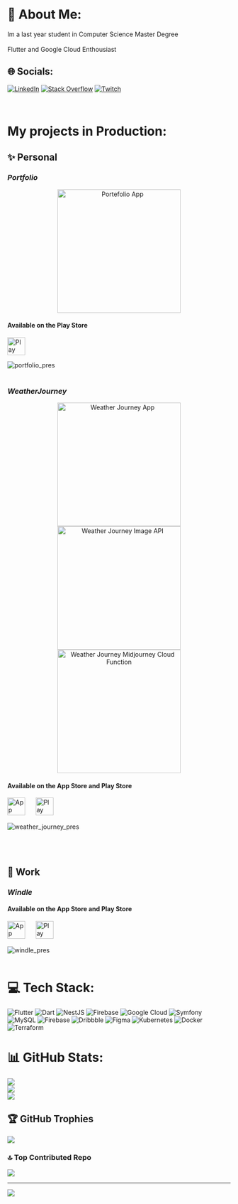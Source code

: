 # 💫 About Me:
Im a last year student in Computer Science Master Degree<br><br>Flutter and Google Cloud Enthousiast


## 🌐 Socials:
[![LinkedIn](https://img.shields.io/badge/LinkedIn-%230077B5.svg?logo=linkedin&logoColor=white)](https://linkedin.com/in/baptiste-lecat) [![Stack Overflow](https://img.shields.io/badge/-Stackoverflow-FE7A16?logo=stack-overflow&logoColor=white)](https://stackoverflow.com/users/19101705) [![Twitch](https://img.shields.io/badge/Twitch-%239146FF.svg?logo=Twitch&logoColor=white)](https://twitch.tv/Baptiste_Lecat)

<br/>

# My projects in Production:

## ✨ Personal
### _Portfolio_
<p align="center">
    <a href="https://github.com/BaptisteLecat/portfolio_app"><img width="278" src="https://my-github-readme-stats-eosin.vercel.app/api/pin/?username=BaptisteLecat&repo=portfolio_app&theme=transparent&show_icons=false" alt="Portefolio App"></a>
</p>

#### Available on the Play Store

<a href="https://play.google.com/store/apps/details?id=com.baptistelecat.portfolioapp&pcampaignid=web_share"><img src="https://github.com/BaptisteLecat/baptistelecat/assets/60200125/596d6840-5979-4a4b-a598-f975b3ff5922" alt="Play Store" width="40"/></a>

![portfolio_pres](https://github.com/BaptisteLecat/baptistelecat/assets/60200125/707de868-e9f4-47bf-bc98-013256691ab7)
<br/><br/>
### _WeatherJourney_
<p align="center">
    <a href="https://github.com/BaptisteLecat/weather_journey"><img width="278" src="https://my-github-readme-stats-eosin.vercel.app/api/pin/?username=BaptisteLecat&repo=weather_journey&theme=transparent&show_icons=false" alt="Weather Journey App"></a>
    <a href="https://github.com/BaptisteLecat/weather-journey-image-api"><img width="278" src="https://my-github-readme-stats-eosin.vercel.app/api/pin/?username=BaptisteLecat&repo=weather-journey-image-api&theme=transparent&show_icons=false" alt="Weather Journey Image API"></a>
      <a href="https://github.com/BaptisteLecat/midjourney_cloud_function"><img width="278" src="https://my-github-readme-stats-eosin.vercel.app/api/pin/?username=BaptisteLecat&repo=midjourney_cloud_function&theme=transparent&show_icons=false" alt="Weather Journey Midjourney Cloud Function"></a>
</p>

#### Available on the App Store and Play Store

<a href="https://apps.apple.com/fr/app/weather-journey/id6451421432?l=en-GB"><img src="https://github.com/BaptisteLecat/baptistelecat/assets/60200125/927a9396-a9dd-4cbb-b538-ef30ab02e1d6" alt="App Store" width="40"/></a>
<span>&nbsp;&nbsp;&nbsp;&nbsp;</span>
<a href="https://play.google.com/store/apps/details?id=com.baptistelecat.weatherjourney&pcampaignid=web_share"><img src="https://github.com/BaptisteLecat/baptistelecat/assets/60200125/596d6840-5979-4a4b-a598-f975b3ff5922" alt="Play Store" width="40"/></a>

![weather_journey_pres](https://github.com/BaptisteLecat/baptistelecat/assets/60200125/c74e3831-a5d1-48ec-a0d4-725a192ade35)
<br/><br/><br/><br/>
## 👞 Work
### _Windle_

#### Available on the App Store and Play Store

<a href="https://apps.apple.com/fr/app/windle/id1594317678?l=en-GB"><img src="https://github.com/BaptisteLecat/baptistelecat/assets/60200125/927a9396-a9dd-4cbb-b538-ef30ab02e1d6" alt="App Store" width="40"/></a>
<span>&nbsp;&nbsp;&nbsp;&nbsp;</span>
<a href="https://play.google.com/store/apps/details?id=com.hikari.windle&pcampaignid=web_share"><img src="https://github.com/BaptisteLecat/baptistelecat/assets/60200125/596d6840-5979-4a4b-a598-f975b3ff5922" alt="Play Store" width="40"/></a>

![windle_pres](https://github.com/BaptisteLecat/baptistelecat/assets/60200125/687dccc5-3d8c-4d15-be31-85a37d4254a1)
<br/><br/>

# 💻 Tech Stack:
![Flutter](https://img.shields.io/badge/Flutter-%2302569B.svg?style=flat&logo=Flutter&logoColor=white) ![Dart](https://img.shields.io/badge/dart-%230175C2.svg?style=flat&logo=dart&logoColor=white) ![NestJS](https://img.shields.io/badge/nestjs-%23E0234E.svg?style=flat&logo=nestjs&logoColor=white) ![Firebase](https://img.shields.io/badge/firebase-%23039BE5.svg?style=flat&logo=firebase) ![Google Cloud](https://img.shields.io/badge/GoogleCloud-%234285F4.svg?style=flat&logo=google-cloud&logoColor=white) ![Symfony](https://img.shields.io/badge/symfony-%23000000.svg?style=flat&logo=symfony&logoColor=white) ![MySQL](https://img.shields.io/badge/mysql-%2300000f.svg?style=flat&logo=mysql&logoColor=white) ![Firebase](https://img.shields.io/badge/Firebase-039BE5?style=flat&logo=Firebase&logoColor=white) ![Dribbble](https://img.shields.io/badge/Dribbble-EA4C89?style=flat&logo=dribbble&logoColor=white) ![Figma](https://img.shields.io/badge/figma-%23F24E1E.svg?style=flat&logo=figma&logoColor=white) ![Kubernetes](https://img.shields.io/badge/kubernetes-%23326ce5.svg?style=flat&logo=kubernetes&logoColor=white) ![Docker](https://img.shields.io/badge/docker-%230db7ed.svg?style=flat&logo=docker&logoColor=white) ![Terraform](https://img.shields.io/badge/terraform-%235835CC.svg?style=flat&logo=terraform&logoColor=white)
# 📊 GitHub Stats:
![](https://github-readme-stats.vercel.app/api?username=baptistelecat&theme=tokyonight&hide_border=true&include_all_commits=true&count_private=true)<br/>
![](https://github-readme-streak-stats.herokuapp.com/?user=baptistelecat&theme=tokyonight&hide_border=true)<br/>
![](https://github-readme-stats.vercel.app/api/top-langs/?username=baptistelecat&theme=tokyonight&hide_border=true&include_all_commits=true&count_private=true&layout=compact)

## 🏆 GitHub Trophies
![](https://github-profile-trophy.vercel.app/?username=baptistelecat&theme=onestar&no-frame=true&no-bg=false&margin-w=4)

### 🔝 Top Contributed Repo
![](https://github-contributor-stats.vercel.app/api?username=baptistelecat&limit=5&theme=tokyonight&combine_all_yearly_contributions=true)

---
[![](https://visitcount.itsvg.in/api?id=baptistelecat&icon=7&color=8)](https://visitcount.itsvg.in)

<!-- Proudly created with GPRM ( https://gprm.itsvg.in ) -->
